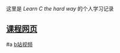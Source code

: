 这里是 *Learn C the hard way* 的个人学习记录
## [课程网页](https://www.cntofu.com/book/25/readme.html "我从中文版开始学习的")<br />
#a [b站视频](https://www.bilibili.com/video/BV1KW411o7QF/?spm_id_from=333.337.search-card.all.click&vd_source=ab9cce66f1d596ced0a60f784d99d365 "感谢这位up主，这原本是一本书，有附带的视频")<br />





